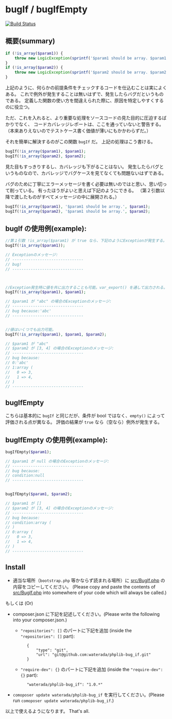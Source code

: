 bugIf / bugIfEmpty
===================

[![Build Status](https://travis-ci.org/waterada/FileFabricate.svg?branch=master)](https://travis-ci.org/waterada/FileFabricate)


概要(summary)
-------------

```php
if (!is_array($param1)) {
    throw new LogicException(sprintf('$param1 should be array. $param1 = %s', var_export($param1, true)));
}
if (!is_array($param2)) {
    throw new LogicException(sprintf('$param2 should be array. $param2 = %s', var_export($param2, true)));
}
```

上記のように、何らかの前提条件をチェックするコードを仕込むことは実によくある。
これで例外が発生することは無いはずで、発生したらバグだというものである。
定義した関数の使い方を間違えられた際に、原因を特定しやすくするのに役立つ。

ただ、これを入れると、より重要な処理をソースコードの見た目的に圧迫するばかりでなく、
コードカバレッジレポートは、ここを通っていないと警告する。
（本来ありえないのでテストケース書く価値が薄いにもかかわらずだ。）

それを簡単に解決するのがこの関数 `bugIf` だ。
上記の処理はこう書ける。

```php
bugIf(!is_array($param1), $param1);
bugIf(!is_array($param2), $param2);
```

見た目もすっきりするし、カバレッジも下がることはない。
発生したらバグというものなので、カバレッジでバグケースを見てなくても問題ないはずである。

バグのために丁寧にエラーメッセージを書く必要は無いのではと思い、思い切って削っている。
有ったほうがよいと思えば下記のようにできる。
（第２引数以降で渡したものがすべてメッセージの中に展開される。）

```php
bugIf(!is_array($param1), '$param1 should be array.', $param1);
bugIf(!is_array($param2), '$param1 should be array.', $param2);
```

bugIf の使用例(example):
----------------

```php
//第１引数 !is_array($param1) が true なら、下記のようにExceptionが発生する。
bugIf(!is_array($param1));

// Exceptionのメッセージ:
// -------------------------------
// bug!
// -------------------------------



//Exception発生時に値を共に出力することも可能。var_export() を通して出力される。デバッグが楽になるはず。
bugIf(!is_array($param1), $param1);

// $param1 が "abc" の場合のExceptionのメッセージ:
// -------------------------------
// bug because:'abc'
// -------------------------------


//値はいくつでも出力可能。
bugIf(!is_array($param1), $param1, $param2);

// $param1 が "abc"
// $param2 が [3, 4] の場合のExceptionのメッセージ:
// -------------------------------
// bug because:
// 0:'abc'
// 1:array (
//   0 => 3,
//   1 => 4,
// )
// -------------------------------
```


bugIfEmpty
-------------

こちらは基本的に `bugIf` と同じだが、条件が bool ではなく、`empty()` によって評価される点が異なる。
評価の結果が `true` なら（空なら）例外が発生する。


bugIfEmpty の使用例(example):
----------------

```php
bugIfEmpty($param1);

// $param1 が null の場合のExceptionのメッセージ:
// -------------------------------
// bug because:
// condition:null
// -------------------------------


bugIfEmpty($param1, $param2);

// $param1 が []
// $param2 が [3, 4] の場合のExceptionのメッセージ:
// -------------------------------
// bug because:
// condition:array (
// )
// 0:array (
//   0 => 3,
//   1 => 4,
// )
// -------------------------------
```



Install
-------------

- 適当な場所（`bootstrap.php` 等かならず読まれる場所）に [src/BugIf.php](src/BugIf.php) の内容をコピーしてください。
  (Please copy and paste the contents of [src/BugIf.php](src/BugIf.php) into somewhere of your code which will always be called.)

もしくは (Or)

- composer.json に下記を記述してください。(Please write the following into your composer.json.)

  - `"repositories": []` のパートに下記を追加 (inside the `"repositories": []` part):

  ```
        {
            "type": "git",
            "url": "git@github.com:waterada/phplib-bug_if.git"
        }
  ```

  - `"require-dev": {}` のパートに下記を追加 (inside the `"require-dev": {}` part):

  ```
        "waterada/phplib-bug_if": "1.0.*"
  ```

- `comoposer update waterada/phplib-bug_if` を実行してください。(Please run `comoposer update waterada/phplib-bug_if`.)

以上で使えるようになります。
That's all.
